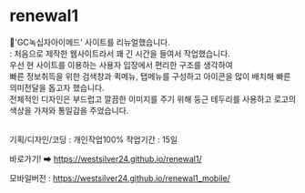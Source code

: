 # renewal1
💉'GC녹십자아이메드' 사이트를 리뉴얼했습니다.<br>
: 처음으로 제작한 웹사이트라서 꽤 긴 시간을 들여서 작업했습니다.<br>
우선 현 사이트를 이용하는 사용자 입장에서 편리한 구조를 생각하여<br>
빠른 정보취득을 위한 검색창과 퀵메뉴, 탭메뉴를 구성하고 아이콘을 많이 배치해 빠른 의미전달을 돕고자 했습니다.<br>
전체적인 디자인은 부드럽고 깔끔한 이미지를 주기 위해 둥근 테두리를 사용하고 로고의 색상을 가져와 통일감을 주었습니다.<br>
<br>

기획/디자인/코딩 : 개인작업100%
작업기간 : 15일

바로가기! ➡ https://westsilver24.github.io/renewal1/

모바일버전 : https://westsilver24.github.io/renewal1_mobile/

